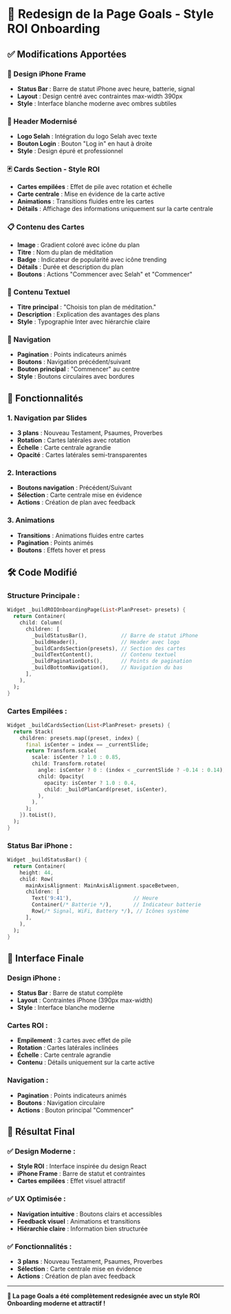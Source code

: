 # 🎨 Redesign de la Page Goals - Style ROI Onboarding

## ✅ Modifications Apportées

### **📱 Design iPhone Frame**
- **Status Bar** : Barre de statut iPhone avec heure, batterie, signal
- **Layout** : Design centré avec contraintes max-width 390px
- **Style** : Interface blanche moderne avec ombres subtiles

### **🎯 Header Modernisé**
- **Logo Selah** : Intégration du logo Selah avec texte
- **Bouton Login** : Bouton "Log in" en haut à droite
- **Style** : Design épuré et professionnel

### **🃏 Cards Section - Style ROI**
- **Cartes empilées** : Effet de pile avec rotation et échelle
- **Carte centrale** : Mise en évidence de la carte active
- **Animations** : Transitions fluides entre les cartes
- **Détails** : Affichage des informations uniquement sur la carte centrale

### **📋 Contenu des Cartes**
- **Image** : Gradient coloré avec icône du plan
- **Titre** : Nom du plan de méditation
- **Badge** : Indicateur de popularité avec icône trending
- **Détails** : Durée et description du plan
- **Boutons** : Actions "Commencer avec Selah" et "Commencer"

### **📝 Contenu Textuel**
- **Titre principal** : "Choisis ton plan de méditation."
- **Description** : Explication des avantages des plans
- **Style** : Typographie Inter avec hiérarchie claire

### **🔘 Navigation**
- **Pagination** : Points indicateurs animés
- **Boutons** : Navigation précédent/suivant
- **Bouton principal** : "Commencer" au centre
- **Style** : Boutons circulaires avec bordures

## 🎯 Fonctionnalités

### **1. Navigation par Slides**
- **3 plans** : Nouveau Testament, Psaumes, Proverbes
- **Rotation** : Cartes latérales avec rotation
- **Échelle** : Carte centrale agrandie
- **Opacité** : Cartes latérales semi-transparentes

### **2. Interactions**
- **Boutons navigation** : Précédent/Suivant
- **Sélection** : Carte centrale mise en évidence
- **Actions** : Création de plan avec feedback

### **3. Animations**
- **Transitions** : Animations fluides entre cartes
- **Pagination** : Points animés
- **Boutons** : Effets hover et press

## 🛠️ Code Modifié

### **Structure Principale :**
```dart
Widget _buildROIOnboardingPage(List<PlanPreset> presets) {
  return Container(
    child: Column(
      children: [
        _buildStatusBar(),           // Barre de statut iPhone
        _buildHeader(),              // Header avec logo
        _buildCardsSection(presets), // Section des cartes
        _buildTextContent(),         // Contenu textuel
        _buildPaginationDots(),      // Points de pagination
        _buildBottomNavigation(),    // Navigation du bas
      ],
    ),
  );
}
```

### **Cartes Empilées :**
```dart
Widget _buildCardsSection(List<PlanPreset> presets) {
  return Stack(
    children: presets.map((preset, index) {
      final isCenter = index == _currentSlide;
      return Transform.scale(
        scale: isCenter ? 1.0 : 0.85,
        child: Transform.rotate(
          angle: isCenter ? 0 : (index < _currentSlide ? -0.14 : 0.14),
          child: Opacity(
            opacity: isCenter ? 1.0 : 0.4,
            child: _buildPlanCard(preset, isCenter),
          ),
        ),
      );
    }).toList(),
  );
}
```

### **Status Bar iPhone :**
```dart
Widget _buildStatusBar() {
  return Container(
    height: 44,
    child: Row(
      mainAxisAlignment: MainAxisAlignment.spaceBetween,
      children: [
        Text('9:41'),                    // Heure
        Container(/* Batterie */),       // Indicateur batterie
        Row(/* Signal, WiFi, Battery */), // Icônes système
      ],
    ),
  );
}
```

## 📱 Interface Finale

### **Design iPhone :**
- **Status Bar** : Barre de statut complète
- **Layout** : Contraintes iPhone (390px max-width)
- **Style** : Interface blanche moderne

### **Cartes ROI :**
- **Empilement** : 3 cartes avec effet de pile
- **Rotation** : Cartes latérales inclinées
- **Échelle** : Carte centrale agrandie
- **Contenu** : Détails uniquement sur la carte active

### **Navigation :**
- **Pagination** : Points indicateurs animés
- **Boutons** : Navigation circulaire
- **Actions** : Bouton principal "Commencer"

## 🎉 Résultat Final

### **✅ Design Moderne :**
- **Style ROI** : Interface inspirée du design React
- **iPhone Frame** : Barre de statut et contraintes
- **Cartes empilées** : Effet visuel attractif

### **✅ UX Optimisée :**
- **Navigation intuitive** : Boutons clairs et accessibles
- **Feedback visuel** : Animations et transitions
- **Hiérarchie claire** : Information bien structurée

### **✅ Fonctionnalités :**
- **3 plans** : Nouveau Testament, Psaumes, Proverbes
- **Sélection** : Carte centrale mise en évidence
- **Actions** : Création de plan avec feedback

---

**🎉 La page Goals a été complètement redesignée avec un style ROI Onboarding moderne et attractif !**
